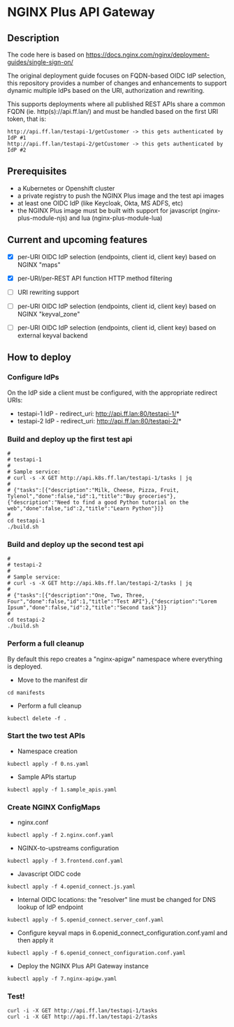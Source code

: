 # NGINX Plus API Gateway

## Description

The code here is based on https://docs.nginx.com/nginx/deployment-guides/single-sign-on/

The original deployment guide focuses on FQDN-based OIDC IdP selection, this repository provides a number of changes and enhancements to support dynamic multiple IdPs based on the URI, authorization and rewriting.

This supports deployments where all published REST APIs share a common FQDN (ie. http(s)://api.ff.lan/) and must be handled based on the first URI token, that is:

```
http://api.ff.lan/testapi-1/getCustomer -> this gets authenticated by IdP #1
http://api.ff.lan/testapi-2/getCustomer -> this gets authenticated by IdP #2
```

## Prerequisites

- a Kubernetes or Openshift cluster
- a private registry to push the NGINX Plus image and the test api images
- at least one OIDC IdP (like Keycloak, Okta, MS ADFS, etc)
- the NGINX Plus image must be built with support for javascript (nginx-plus-module-njs) and lua (nginx-plus-module-lua)

## Current and upcoming features

- [X] per-URI OIDC IdP selection (endpoints, client id, client key) based on NGINX "maps"
- [X] per-URI/per-REST API function HTTP method filtering

- [ ] URI rewriting support
- [ ] per-URI OIDC IdP selection (endpoints, client id, client key) based on NGINX "keyval_zone"
- [ ] per-URI OIDC IdP selection (endpoints, client id, client key) based on external keyval backend


## How to deploy

### Configure IdPs

On the IdP side a client must be configured, with the appropriate redirect URIs:

- testapi-1 IdP - redirect_uri: http://api.ff.lan:80/testapi-1/*
- testapi-2 IdP - redirect_uri: http://api.ff.lan:80/testapi-2/*


### Build and deploy up the first test api

```
#
# testapi-1
# 
# Sample service:
# curl -s -X GET http://api.k8s.ff.lan/testapi-1/tasks | jq
#
# {"tasks":[{"description":"Milk, Cheese, Pizza, Fruit, Tylenol","done":false,"id":1,"title":"Buy groceries"},{"description":"Need to find a good Python tutorial on the web","done":false,"id":2,"title":"Learn Python"}]}
#
cd testapi-1
./build.sh
```

### Build and deploy up the second test api

```
#
# testapi-2
#
# Sample service:
# curl -s -X GET http://api.k8s.ff.lan/testapi-2/tasks | jq
#
# {"tasks":[{"description":"One, Two, Three, Four","done":false,"id":1,"title":"Test API"},{"description":"Lorem Ipsum","done":false,"id":2,"title":"Second task"}]}
#
cd testapi-2
./build.sh
```

### Perform a full cleanup

By default this repo creates a "nginx-apigw" namespace where everything is deployed.

- Move to the manifest dir
```
cd manifests
```

- Perform a full cleanup
```
kubectl delete -f .
```

### Start the two test APIs

- Namespace creation
```
kubectl apply -f 0.ns.yaml
```

- Sample APIs startup
```
kubectl apply -f 1.sample_apis.yaml
```

### Create NGINX ConfigMaps

- nginx.conf
```
kubectl apply -f 2.nginx.conf.yaml 
```

- NGINX-to-upstreams configuration
```
kubectl apply -f 3.frontend.conf.yaml
```

- Javascript OIDC code
```
kubectl apply -f 4.openid_connect.js.yaml
```

- Internal OIDC locations: the "resolver" line must be changed for DNS lookup of IdP endpoint
```
kubectl apply -f 5.openid_connect.server_conf.yaml
```

- Configure keyval maps in 6.openid_connect_configuration.conf.yaml and then apply it
```
kubectl apply -f 6.openid_connect_configuration.conf.yaml
```

- Deploy the NGINX Plus API Gateway instance
```
kubectl apply -f 7.nginx-apigw.yaml
```

### Test!

```
curl -i -X GET http://api.ff.lan/testapi-1/tasks
curl -i -X GET http://api.ff.lan/testapi-2/tasks
```
